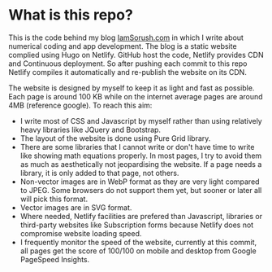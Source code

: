 # What is this repo?

This is the code behind my blog [IamSorush.com](https://iamsorush.com)  in which I write about numerical coding and app development. The blog is a static website complied using Hugo on Netlify. 
GitHub host the code, Netlify provides CDN and Continuous deployment. So after pushing each commit to this repo
Netlify compiles it automatically and re-publish the website on its CDN.

The website is designed by myself to keep it as light and fast as possible. Each page is around 100 KB while 
on the internet average pages are around 4MB (reference google). To reach this aim:

* I write most of CSS and Javascript by myself rather than using relatively heavy libraries like JQuery and Bootstrap.  
* The layout of the website is done using Pure Grid library. 
* There are some libraries that I cannot write or don't have time to write like showing math equations properly. In most pages, I try to avoid them as much as aesthetically not jeopardising the website.  If a page needs a library, it is only added to that page, not others.  
* Non-vector images are in WebP format as they are very light compared to JPEG. Some browsers do not support them yet, but sooner or later all will pick this format.   
* Vector images are in SVG format.  
* Where needed, Netlify facilities are prefered than Javascript, libraries or third-party websites like Subscription forms because Netlify does not compromise website loading speed.  
* I frequently monitor the speed of the website, currently at this commit, all pages get the score of 100/100 on mobile and desktop from Google PageSpeed Insights.  
